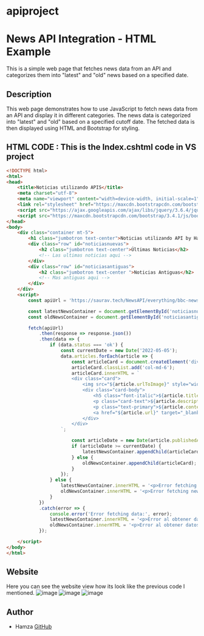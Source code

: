 # apiproject
# News API Integration - HTML Example

This is a simple web page that fetches news data from an API and categorizes them into "latest" and "old" news based on a specified date.

## Description

This web page demonstrates how to use JavaScript to fetch news data from an API and display it in different categories. The news data is categorized into "latest" and "old" based on a specified cutoff date. The fetched data is then displayed using HTML and Bootstrap for styling.

## HTML CODE : This is the Index.cshtml code in VS project
```html
<!DOCTYPE html>
<html>
<head>
    <title>Noticias utilizando APIS</title>
    <meta charset="utf-8">
    <meta name="viewport" content="width=device-width, initial-scale=1">
    <link rel="stylesheet" href="https://maxcdn.bootstrapcdn.com/bootstrap/3.4.1/css/bootstrap.min.css">
    <script src="https://ajax.googleapis.com/ajax/libs/jquery/3.6.4/jquery.min.js"></script>
    <script src="https://maxcdn.bootstrapcdn.com/bootstrap/3.4.1/js/bootstrap.min.js"></script>
</head>
<body>
    <div class="container mt-5">
        <h1 class="jumbotron text-center">Noticias utilizando API by Hamza</h1>
        <div class="row" id="noticiasnuevas">
            <h2 class="jumbotron text-center">Últimas Noticias</h2>
            <!-- Las ultimas noticias aqui -->
        </div>
        <div class="row" id="noticiasantiguas">
            <h2 class="jumbotron text-center ">Noticias Antiguas</h2>
            <!-- Mas antiguas aqui -->
        </div>
    </div>
    <script>
        const apiUrl = 'https://saurav.tech/NewsAPI/everything/bbc-news.json';

        const latestNewsContainer = document.getElementById('noticiasnuevas');
        const oldNewsContainer = document.getElementById('noticiasantiguas');

        fetch(apiUrl)
            .then(response => response.json())
            .then(data => {
                if (data.status === 'ok') {
                    const currentDate = new Date('2022-05-05');
                    data.articles.forEach(article => {
                        const articleCard = document.createElement('div');
                        articleCard.classList.add('col-md-6');
                        articleCard.innerHTML = `
                        <div class="card">
                            <img src="${article.urlToImage}" style="width:50px;height:60px;" alt="News Image">
                            <div class="card-body">
                                <h5 class="font-italic">${article.title}</h5>
                                <p class="card-text">${article.description}</p>
                                <p class="text-primary">${article.content}</p>
                                <a href="${article.url}" target="_blank" class="btn btn-primary">Clic aqui para pagina oficial y leer mas en detalle</a>
                            </div>
                        </div>
                    `;

                        const articleDate = new Date(article.publishedAt);
                        if (articleDate >= currentDate) {
                            latestNewsContainer.appendChild(articleCard);
                        } else {
                            oldNewsContainer.appendChild(articleCard);
                        }
                    });
                } else {
                    latestNewsContainer.innerHTML = '<p>Error fetching news data.</p>';
                    oldNewsContainer.innerHTML = '<p>Error fetching news data.</p>';
                }
            })
            .catch(error => {
                console.error('Error fetching data:', error);
                latestNewsContainer.innerHTML = '<p>Error al obtener datos</p>';
                oldNewsContainer.innerHTML = '<p>Error al obtener datos</p>';
            });

    </script>
</body>
</html>
```

## Website
Here you can see the website view how its look like the previous code I mentioned.
![image](https://github.com/hfarooqupm/apiproject/assets/78760561/60f95a1c-208d-4028-a615-8bfce6d732d8)
![image](https://github.com/hfarooqupm/apiproject/assets/78760561/a6cd985a-d38b-4b60-9e37-a18f37e6633c)
![image](https://github.com/hfarooqupm/apiproject/assets/78760561/618fcbf0-83b9-4a8e-8fc9-bebacd98c0a9)



## Author

- Hamza [GitHub](https://github.com/hfarooqupm)




